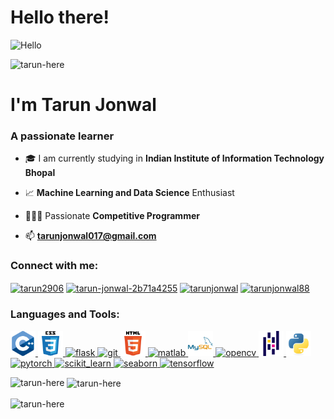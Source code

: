 <h1>Hello there!</h1>
<img src="https://i.giphy.com/media/v1.Y2lkPTc5MGI3NjExaDNmNDlqcW14anFpcWt1ZzE3NTVlZTN4YzFjYzhob2VkbDRsbWh3eSZlcD12MV9pbnRlcm5hbF9naWZfYnlfaWQmY3Q9Zw/R97jJCEGEmh0I/giphy.gif" alt="Hello" width="200"> 
<p align="left"> <img src="https://komarev.com/ghpvc/?username=tarun-here&label=Profile%20views&color=0e75b6&style=flat" alt="tarun-here" /> </p>
<h1>I'm Tarun Jonwal</h1>
<h3>A passionate learner</h3>

- 🎓 I am currently studying in **Indian Institute of Information Technology Bhopal**

- 📈 **Machine Learning and Data Science** Enthusiast

- 👨🏻‍💻 Passionate **Competitive Programmer**

- 📫 **tarunjonwal017@gmail.com**

<h3 align="left">Connect with me:</h3>
<p align="left">
<a href="https://twitter.com/tarun2906" target="blank"><img align="center" src="https://raw.githubusercontent.com/rahuldkjain/github-profile-readme-generator/master/src/images/icons/Social/twitter.svg" alt="tarun2906" height="30" width="40" /></a>
<a href="https://linkedin.com/in/tarun-jonwal-2b71a4255" target="blank"><img align="center" src="https://raw.githubusercontent.com/rahuldkjain/github-profile-readme-generator/master/src/images/icons/Social/linked-in-alt.svg" alt="tarun-jonwal-2b71a4255" height="30" width="40" /></a>
<a href="https://kaggle.com/tarunjonwal" target="blank"><img align="center" src="https://raw.githubusercontent.com/rahuldkjain/github-profile-readme-generator/master/src/images/icons/Social/kaggle.svg" alt="tarunjonwal" height="30" width="40" /></a>
<a href="https://www.codechef.com/users/tarunjonwal88" target="blank"><img align="center" src="https://cdn.jsdelivr.net/npm/simple-icons@3.1.0/icons/codechef.svg" alt="tarunjonwal88" height="30" width="40" /></a>
</p>

<h3 align="left">Languages and Tools: </h3>
<p align="left"> <a href="https://www.w3schools.com/cpp/" target="_blank" rel="noreferrer"> <img src="https://raw.githubusercontent.com/devicons/devicon/master/icons/cplusplus/cplusplus-original.svg" alt="cplusplus" width="40" height="40"/> </a> <a href="https://www.w3schools.com/css/" target="_blank" rel="noreferrer"> <img src="https://raw.githubusercontent.com/devicons/devicon/master/icons/css3/css3-original-wordmark.svg" alt="css3" width="40" height="40"/> </a> <a href="https://flask.palletsprojects.com/" target="_blank" rel="noreferrer"> <img src="https://www.vectorlogo.zone/logos/pocoo_flask/pocoo_flask-icon.svg" alt="flask" width="40" height="40"/> </a> <a href="https://git-scm.com/" target="_blank" rel="noreferrer"> <img src="https://www.vectorlogo.zone/logos/git-scm/git-scm-icon.svg" alt="git" width="40" height="40"/> </a> <a href="https://www.w3.org/html/" target="_blank" rel="noreferrer"> <img src="https://raw.githubusercontent.com/devicons/devicon/master/icons/html5/html5-original-wordmark.svg" alt="html5" width="40" height="40"/> </a> <a href="https://www.mathworks.com/" target="_blank" rel="noreferrer"> <img src="https://upload.wikimedia.org/wikipedia/commons/2/21/Matlab_Logo.png" alt="matlab" width="40" height="40"/> </a> <a href="https://www.mysql.com/" target="_blank" rel="noreferrer"> <img src="https://raw.githubusercontent.com/devicons/devicon/master/icons/mysql/mysql-original-wordmark.svg" alt="mysql" width="40" height="40"/> </a> <a href="https://opencv.org/" target="_blank" rel="noreferrer"> <img src="https://www.vectorlogo.zone/logos/opencv/opencv-icon.svg" alt="opencv" width="40" height="40"/> </a> <a href="https://pandas.pydata.org/" target="_blank" rel="noreferrer"> <img src="https://raw.githubusercontent.com/devicons/devicon/2ae2a900d2f041da66e950e4d48052658d850630/icons/pandas/pandas-original.svg" alt="pandas" width="40" height="40"/> </a> <a href="https://www.python.org" target="_blank" rel="noreferrer"> <img src="https://raw.githubusercontent.com/devicons/devicon/master/icons/python/python-original.svg" alt="python" width="40" height="40"/> </a> <a href="https://pytorch.org/" target="_blank" rel="noreferrer"> <img src="https://www.vectorlogo.zone/logos/pytorch/pytorch-icon.svg" alt="pytorch" width="40" height="40"/> </a> <a href="https://scikit-learn.org/" target="_blank" rel="noreferrer"> <img src="https://upload.wikimedia.org/wikipedia/commons/0/05/Scikit_learn_logo_small.svg" alt="scikit_learn" width="40" height="40"/> </a> <a href="https://seaborn.pydata.org/" target="_blank" rel="noreferrer"> <img src="https://seaborn.pydata.org/_images/logo-mark-lightbg.svg" alt="seaborn" width="40" height="40"/> </a> <a href="https://www.tensorflow.org" target="_blank" rel="noreferrer"> <img src="https://www.vectorlogo.zone/logos/tensorflow/tensorflow-icon.svg" alt="tensorflow" width="40" height="40"/> </a> </p>

<p><img align="left" src="https://github-readme-stats.vercel.app/api/top-langs?username=tarun-here&show_icons=true&locale=en&layout=compact" alt="tarun-here" /></p>

<p>&nbsp;<img align="center" src="https://github-readme-stats.vercel.app/api?username=tarun-here&show_icons=true&locale=en" alt="tarun-here" /></p>

<p><img align="center" src="https://github-readme-streak-stats.herokuapp.com/?user=tarun-here&" alt="tarun-here" /></p>
